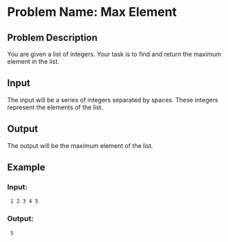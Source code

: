 # Problem Name: Max Element

## Problem Description

You are given a list of integers. Your task is to find and return the maximum element in the list.

## Input

The input will be a series of integers separated by spaces. These integers represent the elements of the list.

## Output

The output will be the maximum element of the list.

## Example

### Input:
```
 1 2 3 4 5
```
### Output:
```
 5
```
